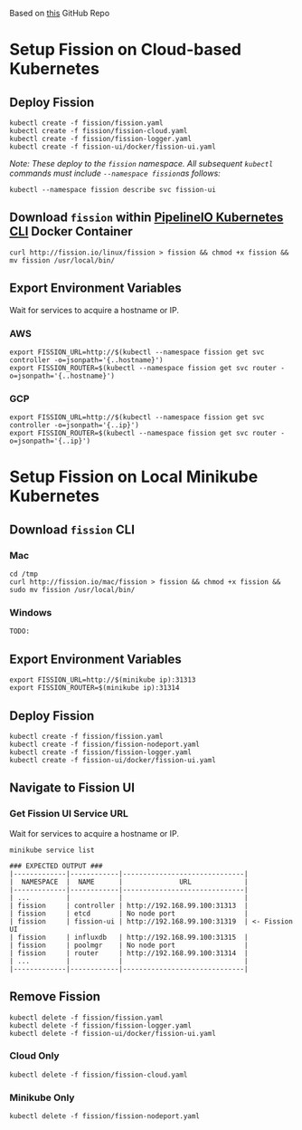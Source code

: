 Based on [this](https://github.com/fission/fission.git) GitHub Repo

# Setup Fission on Cloud-based Kubernetes

## Deploy Fission
```
kubectl create -f fission/fission.yaml
kubectl create -f fission/fission-cloud.yaml
kubectl create -f fission/fission-logger.yaml
kubectl create -f fission-ui/docker/fission-ui.yaml
```
_Note:  These deploy to the `fission` namespace.  All subsequent `kubectl` commands must include `--namespace fission`as follows:_
```
kubectl --namespace fission describe svc fission-ui
```

## Download `fission` within [PipelineIO Kubernetes CLI](https://github.com/fluxcapacitor/pipeline/wiki/Setup-Docker-and-Kubernetes-CLI) Docker Container
```
curl http://fission.io/linux/fission > fission && chmod +x fission && mv fission /usr/local/bin/
```

## Export Environment Variables
Wait for services to acquire a hostname or IP.
### AWS
```
export FISSION_URL=http://$(kubectl --namespace fission get svc controller -o=jsonpath='{..hostname}')
export FISSION_ROUTER=$(kubectl --namespace fission get svc router -o=jsonpath='{..hostname}')
```

### GCP
```
export FISSION_URL=http://$(kubectl --namespace fission get svc controller -o=jsonpath='{..ip}')
export FISSION_ROUTER=$(kubectl --namespace fission get svc router -o=jsonpath='{..ip}')
```

# Setup Fission on Local Minikube Kubernetes
## Download `fission` CLI
### Mac
```
cd /tmp
curl http://fission.io/mac/fission > fission && chmod +x fission && sudo mv fission /usr/local/bin/
```

### Windows
```
TODO:
```

## Export Environment Variables
```
export FISSION_URL=http://$(minikube ip):31313
export FISSION_ROUTER=$(minikube ip):31314
```

## Deploy Fission
```
kubectl create -f fission/fission.yaml
kubectl create -f fission/fission-nodeport.yaml
kubectl create -f fission/fission-logger.yaml
kubectl create -f fission-ui/docker/fission-ui.yaml
```
## Navigate to Fission UI
### Get Fission UI Service URL
Wait for services to acquire a hostname or IP.

```
minikube service list

### EXPECTED OUTPUT ###
|-------------|------------|------------------------------|
|  NAMESPACE  |  NAME      |              URL             |
|-------------|------------|------------------------------|
| ...         |            |                              |
| fission     | controller | http://192.168.99.100:31313  |
| fission     | etcd       | No node port                 |
| fission     | fission-ui | http://192.168.99.100:31319  | <- Fission UI
| fission     | influxdb   | http://192.168.99.100:31315  |
| fission     | poolmgr    | No node port                 |
| fission     | router     | http://192.168.99.100:31314  |
| ...         |            |                              |
|-------------|------------|------------------------------|
```

## Remove Fission
```
kubectl delete -f fission/fission.yaml
kubectl delete -f fission/fission-logger.yaml
kubectl delete -f fission-ui/docker/fission-ui.yaml
```
### Cloud Only
```
kubectl delete -f fission/fission-cloud.yaml 
```

### Minikube Only
```
kubectl delete -f fission/fission-nodeport.yaml 
```

